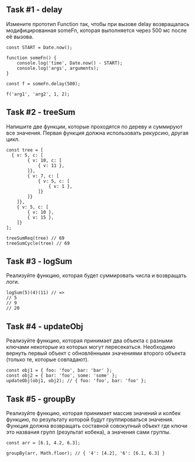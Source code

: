 ## Task #1 - delay

Измените прототип Function так, чтобы при вызове delay возвращалась модифицированная someFn, которая выполняется через 500 мс после её вызова.

```
const START = Date.now();

function someFn() {
    console.log('time', Date.now() - START);
    console.log('args', arguments);
}

const f = someFn.delay(500);

f('arg1', 'arg2', 1, 2);
```

## Task #2 - treeSum

Напишите две функции, которые проходятся по дереву и суммируют все значения. Первая функция должна использовать рекурсию, другая цикл.

```
const tree = [
  { v: 5, c: [
		{ v: 10, c: [
			{ v: 11 },
		]},
		{ v: 7, c: [
			{ v: 5, c: [
				{ v: 1 },
			]}
		]}
	]},
	{ v: 5, c: [
		{ v: 10 },
		{ v: 15 },
	]}
];

treeSumReq(tree) // 69
treeSumCycle(tree) // 69
```

## Task #3 - logSum

Реализуйте функцию, которая будет суммировать числа и возвращать логи.

```
logSum(5)(4)(11) // =>
// 5
// 9
// 20
```

## Task #4 - updateObj

Реализуйте функцию, которая принимает два объекта с разными ключами некоторые из которых могут пересекаться. Необходимо вернуть первый объект с обновлёнными значениями второго объекта (только те, которые совпадают).

```
const obj1 = { foo: 'foo', bar: 'bar' };
const obj2 = { bar: 'foo', some: 'some' };
updateObj(obj1, obj2); // { foo: 'foo', bar: 'foo' };
```

## Task #5 - groupBy

Реализуйте функцию, которая принимает массив значений и колбек функцию, по результату которой будут группироваться значения. Функция должна возвращать составной совокупный объект где ключи это названия групп (результат кобека), а значения сами группы.

```
const arr = [6.1, 4.2, 6.3];

groupBy(arr, Math.floor); // { '4': [4.2], '6': [6.1, 6.3] }
```


